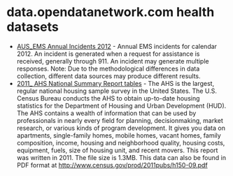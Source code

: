 # data.opendatanetwork.com health datasets
* [AUS_EMS Annual Incidents 2012](https://data.opendatanetwork.com/d/ug8w-seeg) - Annual EMS incidents for calendar 2012. An incident is generated when a request for assistance is received, generally through 911. An incident may generate multiple responses. Note: Due to the methodological differences in data collection, different data sources may produce different results.
* [2011_ AHS National Summary Report tables](https://data.opendatanetwork.com/d/kb4n-hin9) - The AHS is the largest, regular national housing sample survey in the United States. The U.S. Census Bureau conducts the AHS to obtain up-to-date housing statistics for the Department of Housing and Urban Development (HUD). The AHS contains a wealth of information that can be used by professionals in nearly every field for planning, decisionmaking, market research, or various kinds of program development. It gives you data on apartments, single-family homes, mobile homes, vacant homes, family composition, income, housing and neighborhood quality, housing costs, equipment, fuels, size of housing unit, and recent movers. This report was written in 2011. The file size is 1.3MB. This data can also be found in PDF format at http://www.census.gov/prod/2011pubs/h150-09.pdf
